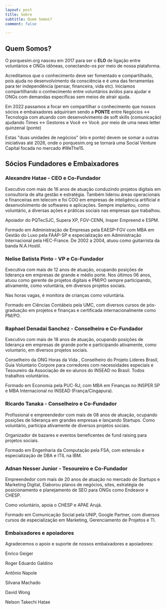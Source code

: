 ```yaml
---
layout: post
title: Sobre
subtitle: Quem Somos?
comment: false

---
```

## Quem Somos?

O porquesim.org nasceu em 2017 para ser o **ELO** de ligação entre voluntários e ONGs idôneas, conectando-os por meio de nossa plataforma. 

Acreditamos que o conhecimento deve ser fomentado e compartilhado, pois ajuda no desenvolvimento da consciência e é uma das ferramentas para ter independência (pensar, financeira, vida etc). Iniciamos compartilhando o conhecimento entre voluntários ávidos para ajudar e ONGs com demandas específicas sem meios de atrair ajuda. 

Em 2022 passamos a focar em compartilhar o conhecimento que nossos sócios e embaixadores adquiriram sendo a **PONTE** entre Negócios <-> Tecnologia com atuando com desenvolvimento de soft skills (comunicação) ajudando Times <-> Gestores e Você <-> Você. por meio de uma news letter quinzenal (ponte) 

Estas "duas unidades de negócios" (elo e ponte) devem se somar a outras iniciativas até 2026, onde o porquesim.org se tornará uma Social Venture Capital focada no mercado #WeThe15.

## Sócios Fundadores e Embaixadores

### Alexandre Hatae - CEO e Co-Fundador

Executivo com mais de 16 anos de atuação conduzindo projetos digitais em consultoria de alta gestão e estratégia. Também liderou áreas operacionais e financeiras em telecom e foi COO em empresas de inteligência artificial e desenvolvimento de softwares e aplicações. Sempre implantou, como voluntário, a diversas ações e práticas sociais nas empresas que trabalhou.

Apoiador do PQTecSJC, Supera XP, FGV-CENN, Insper Empreend e ESPM. 

Formado em Administração de Empresas pela EAESP-FGV com MBA em Gestão do Luxo pela FAAP-SP e especialização em Administração Internacional pela HEC-France. De 2002 a 2004, atuou como guitarrista da banda N.A.Hostil.

### Nelise Batista Pinto - VP e Co-Fundador

Executiva com mais de 12 anos de atuação, ocupando posições de liderança em empresas de grande e médio porte. Nos últimos 06 anos, atuou como gerente de projetos digitais e PM/PO sempre participando, ativamente, como voluntária, em diversos projetos sociais.

Nas horas vagas, é monitora de crianças como voluntária.

Formado em Ciências Contábeis pela UMC, com diversos cursos de pós-graduação em projetos e finanças e certificada internacionalmente como PM/PO.

### Raphael Denadai Sanchez - Conselheiro e Co-Fundador

Executivo com mais de 18 anos de atuação, ocupando posições de liderança em empresas de grande porte e participando ativamente, como voluntario, em diversos projetos sociais.

Conselheiro da ONG Horas da Vida , Conselheiro do Projeto Lideres Brasil, Guia Voluntario Corpore para corredores com necessidades especiais e Tesoureiro da Associação de ex-alunos do INSEAD no Brasil. Todos trabalhos voluntários.

Formado em Economia pela PUC-RJ, com MBA em Finanças no INSPER SP e MBA Internacional no INSEAD (França/Cingapura).

### Ricardo Tanaka - Conselheiro e Co-Fundador

Profissional e empreendedor com mais de 08 anos de atuação, ocupando posições de liderança em grandes empresas e lançando Startups. Como voluntário, participa ativamente de diversos projetos sociais.

Organizador de bazares e eventos beneficentes de fund raising para projetos sociais.

Formado em Engenharia da Computação pela FSA, com extensão e especialização de DBA e ITIL na IBM.

### Adnan Nesser Junior - Tesoureiro e Co-Fundador

Empreendedor com mais de 20 anos de atuação no mercado de Startups e Marketing Digital, Elaborou planos de negócios, sites, estratégia de posicionamento e planejamento de SEO para ONGs como Endeavor e CHESP.

Como voluntário, apoia o CHESP e APAE Arujá.

Formado em Comunicação Social pela UNIP, Google Partner, com diversos cursos de especialização em Marketing, Gerenciamento de Projetos e TI.

### Embaixadores e apoiadores

Agradecemos o apoio e suporte de nossos embaixadores e apoiadores:

Enrico Geiger

Roger Eduardo Galdino

Antônio Napole

Silvana Machado

David Wong

Nelson Takechi Hatae